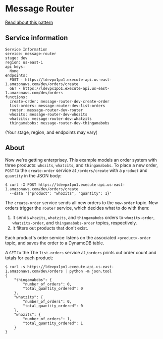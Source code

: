 # Message Router

[Read about this pattern](http://www.enterpriseintegrationpatterns.com/patterns/messaging/MessageRouter.html)

## Service information
```
Service Information
service: message-router
stage: dev
region: us-east-1
api keys:
  None
endpoints:
  POST - https://ldevpx1po1.execute-api.us-east-1.amazonaws.com/dev/orders/create
  GET - https://ldevpx1po1.execute-api.us-east-1.amazonaws.com/dev/orders
functions:
  create-order: message-router-dev-create-order
  list-orders: message-router-dev-list-orders
  router: message-router-dev-router
  whozits: message-router-dev-whozits
  whatzits: message-router-dev-whatzits
  thingamabobs: message-router-dev-thingamabobs
```
(Your stage, region, and endpoints may vary)

## About

Now we're getting enterprisey. This example models an order system with three products: `whozits`, `whatzits`, and `thingamabobs`. To place a new order, `POST` to the `create-order` service at `/orders/create` with a `product` and `quantity` in the JSON body:

```
$ curl -X POST https://ldevpx1po1.execute-api.us-east-1.amazonaws.com/dev/orders/create 
  --data '{"product": "whozits", "quantity": 1}'
```

The `create-order` service sends all new orders to the `new-order` topic. New orders trigger the `router` service, which decides what to do with them: 

1) It sends `whozits`, `whatzits`, and `thingamabobs` orders to `whozits-order`, `whatzits-order`, and `thingamabobs-order` topics, respectively.
2) It filters out products that don't exist.

Each product's order service listens on the associated `<product>-order` topic, and saves the order to a DynamoDB table.

A `GET` to the The `list-orders` service at `/orders` prints out order count and totals for each product:

```
$ curl -s https://ldevpx1po1.execute-api.us-east-1.amazonaws.com/dev/orders | python -m json.tool
{
    "thingamabobs": {
        "number_of_orders": 0,
        "total_quantity_ordered": 0
    },
    "whatzits": {
        "number_of_orders": 0,
        "total_quantity_ordered": 0
    },
    "whozits": {
        "number_of_orders": 1,
        "total_quantity_ordered": 1
    }
}
```
